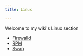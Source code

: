 ```yaml
---
title: Linux

---
```

Welcome to my wiki's Linux section

* [Firewalld](/wiki/linux/firewalld)
* [RPM](/wiki/linux/rpm)
* [Swap](/wiki/linux/swap)